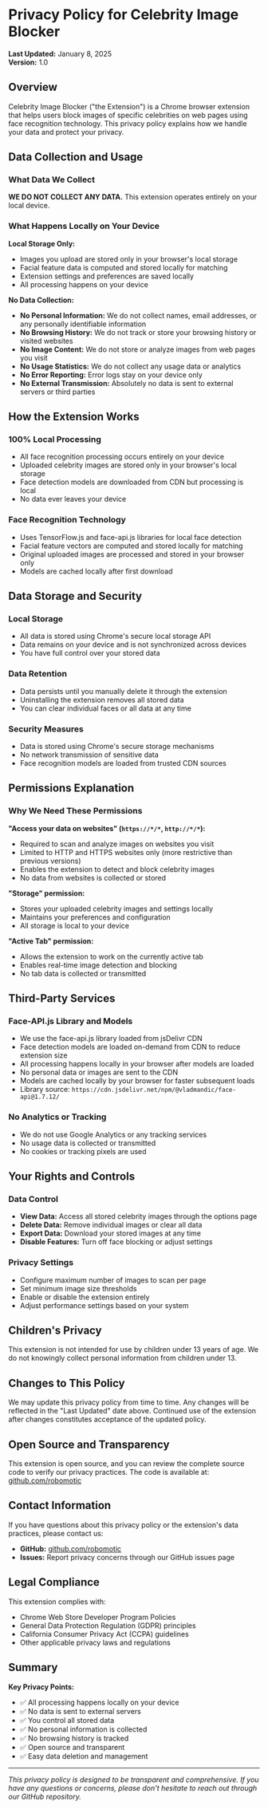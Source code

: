 # Privacy Policy for Celebrity Image Blocker

**Last Updated:** January 8, 2025  
**Version:** 1.0

## Overview

Celebrity Image Blocker ("the Extension") is a Chrome browser extension that helps users block images of specific celebrities on web pages using face recognition technology. This privacy policy explains how we handle your data and protect your privacy.

## Data Collection and Usage

### What Data We Collect

**WE DO NOT COLLECT ANY DATA.** This extension operates entirely on your local device.

### What Happens Locally on Your Device

**Local Storage Only:**
- Images you upload are stored only in your browser's local storage
- Facial feature data is computed and stored locally for matching
- Extension settings and preferences are saved locally
- All processing happens on your device

**No Data Collection:**
- **No Personal Information:** We do not collect names, email addresses, or any personally identifiable information
- **No Browsing History:** We do not track or store your browsing history or visited websites
- **No Image Content:** We do not store or analyze images from web pages you visit
- **No Usage Statistics:** We do not collect any usage data or analytics
- **No Error Reporting:** Error logs stay on your device only
- **No External Transmission:** Absolutely no data is sent to external servers or third parties

## How the Extension Works

### 100% Local Processing
- All face recognition processing occurs entirely on your device
- Uploaded celebrity images are stored only in your browser's local storage
- Face detection models are downloaded from CDN but processing is local
- No data ever leaves your device

### Face Recognition Technology
- Uses TensorFlow.js and face-api.js libraries for local face detection
- Facial feature vectors are computed and stored locally for matching
- Original uploaded images are processed and stored in your browser only
- Models are cached locally after first download

## Data Storage and Security

### Local Storage
- All data is stored using Chrome's secure local storage API
- Data remains on your device and is not synchronized across devices
- You have full control over your stored data

### Data Retention
- Data persists until you manually delete it through the extension
- Uninstalling the extension removes all stored data
- You can clear individual faces or all data at any time

### Security Measures
- Data is stored using Chrome's secure storage mechanisms
- No network transmission of sensitive data
- Face recognition models are loaded from trusted CDN sources

## Permissions Explanation

### Why We Need These Permissions

**"Access your data on websites" (`https://*/*`, `http://*/*`):**
- Required to scan and analyze images on websites you visit
- Limited to HTTP and HTTPS websites only (more restrictive than previous versions)
- Enables the extension to detect and block celebrity images
- No data from websites is collected or stored

**"Storage" permission:**
- Stores your uploaded celebrity images and settings locally
- Maintains your preferences and configuration
- All storage is local to your device

**"Active Tab" permission:**
- Allows the extension to work on the currently active tab
- Enables real-time image detection and blocking
- No tab data is collected or transmitted

## Third-Party Services

### Face-API.js Library and Models
- We use the face-api.js library loaded from jsDelivr CDN
- Face detection models are loaded on-demand from CDN to reduce extension size
- All processing happens locally in your browser after models are loaded
- No personal data or images are sent to the CDN
- Models are cached locally by your browser for faster subsequent loads
- Library source: `https://cdn.jsdelivr.net/npm/@vladmandic/face-api@1.7.12/`

### No Analytics or Tracking
- We do not use Google Analytics or any tracking services
- No usage data is collected or transmitted
- No cookies or tracking pixels are used

## Your Rights and Controls

### Data Control
- **View Data:** Access all stored celebrity images through the options page
- **Delete Data:** Remove individual images or clear all data
- **Export Data:** Download your stored images at any time
- **Disable Features:** Turn off face blocking or adjust settings

### Privacy Settings
- Configure maximum number of images to scan per page
- Set minimum image size thresholds
- Enable or disable the extension entirely
- Adjust performance settings based on your system

## Children's Privacy

This extension is not intended for use by children under 13 years of age. We do not knowingly collect personal information from children under 13.

## Changes to This Policy

We may update this privacy policy from time to time. Any changes will be reflected in the "Last Updated" date above. Continued use of the extension after changes constitutes acceptance of the updated policy.

## Open Source and Transparency

This extension is open source, and you can review the complete source code to verify our privacy practices. The code is available at: [github.com/robomotic](https://github.com/robomotic/celebrity-image-blocker)

## Contact Information

If you have questions about this privacy policy or the extension's data practices, please contact us:

- **GitHub:** [github.com/robomotic](https://github.com/robomotic/celebrity-image-blocker)
- **Issues:** Report privacy concerns through our GitHub issues page

## Legal Compliance

This extension complies with:
- Chrome Web Store Developer Program Policies
- General Data Protection Regulation (GDPR) principles
- California Consumer Privacy Act (CCPA) guidelines
- Other applicable privacy laws and regulations

## Summary

**Key Privacy Points:**
- ✅ All processing happens locally on your device
- ✅ No data is sent to external servers
- ✅ You control all stored data
- ✅ No personal information is collected
- ✅ No browsing history is tracked
- ✅ Open source and transparent
- ✅ Easy data deletion and management

---

*This privacy policy is designed to be transparent and comprehensive. If you have any questions or concerns, please don't hesitate to reach out through our GitHub repository.*